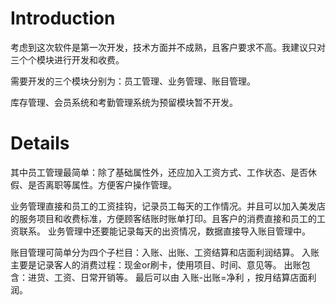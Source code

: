# Introduction #

考虑到这次软件是第一次开发，技术方面并不成熟，且客户要求不高。我建议只对三个个模块进行开发和收费。

需要开发的三个模块分别为：员工管理、业务管理、账目管理。

库存管理、会员系统和考勤管理系统为预留模块暂不开发。


# Details #



其中员工管理最简单：除了基础属性外，还应加入工资方式、工作状态、是否休假、是否离职等属性。方便客户操作管理。

业务管理直接和员工的工资挂钩，记录员工每天的工作情况。并且可以加入美发店的服务项目和收费标准，方便顾客结账时账单打印。且客户的消费直接和员工的工资联系。
业务管理中还要能记录每天的出资情况，数据直接导入账目管理中。

账目管理可简单分为四个子栏目：入账、出账、工资结算和店面利润结算。
入账主要是记录客人的消费过程：现金or刷卡，使用项目、时间、意见等。
出账包含：进货、工资、日常开销等。
最后可以由 入账-出账=净利 ，按月结算店面利润。